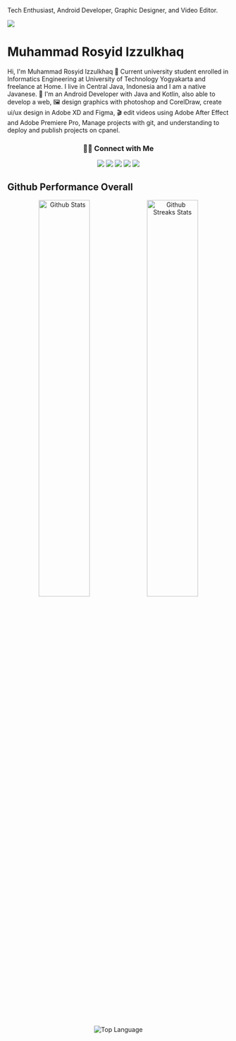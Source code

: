 Tech Enthusiast, Android Developer, Graphic Designer, and Video Editor.

![](http://estruyf-github.azurewebsites.net/api/VisitorHit?user=rsdiz&repo=rsdiz&countColorcountColor)

# Muhammad Rosyid Izzulkhaq

Hi, I'm Muhammad Rosyid Izzulkhaq 👨 Current university student enrolled in Informatics Engineering at University of Technology Yogyakarta and freelance at Home. I live in Central Java, Indonesia and I am a native Javanese. 🙌 I'm an Android Developer with Java and Kotlin, also able to develop a web, 🖼 design graphics with photoshop and CorelDraw, create ui/ux design in Adobe XD and Figma, 🎬 edit videos using Adobe After Effect and Adobe Premiere Pro, Manage projects with git, and understanding to deploy and publish projects on cpanel.

<h3 align="center">🤝🏻 Connect with Me</h3>

<p align="center">
  <a href="https://www.linkedin.com/in/rsdiz/"><img src="https://img.shields.io/badge/-LinkedIn-0077B5?style=for-the-badge&logo=Linkedin&logoColor=white"/></a>
  <a href="https://rosyidiz.medium.com/"><img src="https://img.shields.io/badge/-Medium-000000?style=for-the-badge&labelColor=000000&logo=Medium&link=https://rosyidiz.medium.com/"/></a>
  <a href="mailto:rsdiz@pm.me"><img src="https://img.shields.io/badge/-ProtonMail-212121?style=for-the-badge&logo=ProtonMail&logoColor=white"/></a>
  <a href="https://t.me/rsdiz"><img src="https://img.shields.io/badge/-Telegram-0077B5?style=for-the-badge&logo=Telegram&logoColor=white"/></a>
  <a href="https://www.facebook.com/rsdiz/"><img src="https://img.shields.io/badge/-Facebook-0077B5?style=for-the-badge&logo=Facebook&logoColor=white"/></a>
</p>

## Github Performance Overall

<p align="center">
  <img src="https://github-readme-stats.vercel.app/api?username=rsdiz&show_icons=true" width="48%" alt="Github Stats"/>
  <img src="https://github-readme-streak-stats.herokuapp.com/?user=rsdiz&hide_border=true" width="48%" alt="Github Streaks Stats"/>
  <br/>
  <img src="https://github-readme-stats.vercel.app/api/top-langs/?username=rsdiz&layout=compact" alt="Top Language"/>
</p>
